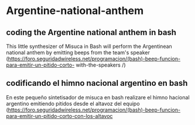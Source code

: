 # Argentine-national-anthem

## coding the Argentine national anthem in bash 

This little synthesizer of Misuca in Bash will perform the Argentinean national anthem by emitting beeps from the team's speaker (https://foro.seguridadwireless.net/programacion/(bash)-beep-funcion-para-emitir-un-pitido-corto- with-the-speakers /)

## codificando el himno nacional argentino en bash

En este pequeño sintetisador de misuca en bash realizare el himno hacional argentino emitiendo pitidos desde el altavoz del equipo (https://foro.seguridadwireless.net/programacion/(bash)-beep-funcion-para-emitir-un-pitido-corto-con-los-altavoc
